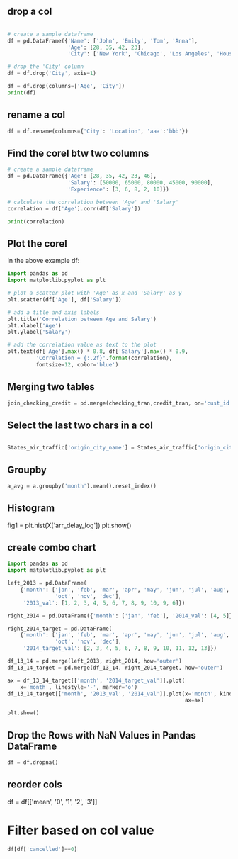 ## drop a col
``` python

# create a sample dataframe
df = pd.DataFrame({'Name': ['John', 'Emily', 'Tom', 'Anna'],
                   'Age': [28, 35, 42, 23],
                   'City': ['New York', 'Chicago', 'Los Angeles', 'Houston']})

# drop the 'City' column
df = df.drop('City', axis=1)

df = df.drop(columns=['Age', 'City'])
print(df)
```
## rename a col
``` python
df = df.rename(columns={'City': 'Location', 'aaa':'bbb'})
```

## Find the corel btw two columns

``` python
# create a sample dataframe
df = pd.DataFrame({'Age': [28, 35, 42, 23, 46],
                   'Salary': [50000, 65000, 80000, 45000, 90000],
                   'Experience': [3, 6, 8, 2, 10]})

# calculate the correlation between 'Age' and 'Salary'
correlation = df['Age'].corr(df['Salary'])

print(correlation)
```

## Plot the corel
In the above example df:


``` python
import pandas as pd
import matplotlib.pyplot as plt

# plot a scatter plot with 'Age' as x and 'Salary' as y
plt.scatter(df['Age'], df['Salary'])

# add a title and axis labels
plt.title('Correlation between Age and Salary')
plt.xlabel('Age')
plt.ylabel('Salary')

# add the correlation value as text to the plot
plt.text(df['Age'].max() * 0.8, df['Salary'].max() * 0.9,
         'Correlation = {:.2f}'.format(correlation),
         fontsize=12, color='blue')
```

## Merging two tables

``` python
join_checking_credit = pd.merge(checking_tran,credit_tran, on='cust_id',how='outer')

```
## Select the last two chars in a col
``` python

States_air_traffic['origin_city_name'] = States_air_traffic['origin_city_name'].map(lambda x: str(x)[-2:])

```

## Groupby
``` python
a_avg = a.groupby('month').mean().reset_index()
```
## Histogram

fig1 = plt.hist(X['arr_delay_log'])
plt.show()

## create combo chart
``` python
import pandas as pd
import matplotlib.pyplot as plt

left_2013 = pd.DataFrame(
    {'month': ['jan', 'feb', 'mar', 'apr', 'may', 'jun', 'jul', 'aug', 'sep',
               'oct', 'nov', 'dec'],
     '2013_val': [1, 2, 3, 4, 5, 6, 7, 8, 9, 10, 9, 6]})

right_2014 = pd.DataFrame({'month': ['jan', 'feb'], '2014_val': [4, 5]})

right_2014_target = pd.DataFrame(
    {'month': ['jan', 'feb', 'mar', 'apr', 'may', 'jun', 'jul', 'aug', 'sep',
               'oct', 'nov', 'dec'],
     '2014_target_val': [2, 3, 4, 5, 6, 7, 8, 9, 10, 11, 12, 13]})

df_13_14 = pd.merge(left_2013, right_2014, how='outer')
df_13_14_target = pd.merge(df_13_14, right_2014_target, how='outer')

ax = df_13_14_target[['month', '2014_target_val']].plot(
    x='month', linestyle='-', marker='o')
df_13_14_target[['month', '2013_val', '2014_val']].plot(x='month', kind='bar',
                                                        ax=ax)

plt.show()
```

## Drop the Rows with NaN Values in Pandas DataFrame
``` python
df = df.dropna()
```
## reorder cols
df = df[['mean', '0', '1', '2', '3']]

# Filter based on col value
```python
df[df['cancelled']==0]
```
